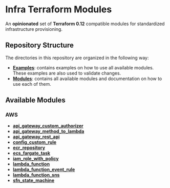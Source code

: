 # Infra Terraform Modules

An **opinionated** set of **Terraform 0.12** compatible modules for standardized infrastructure provisioning.

## Repository Structure

The directories in this repository are organized in the following way:

- [**Examples**](examples): contains examples on how to use all available modules. These examples are also used to validate changes.
- [**Modules**](modules): contains all available modules and documentation on how to use each of them.

## Available Modules

### AWS

- [**api_gateway_custom_authorizer**](modules/aws/api_gateway_custom_authorizer)
- [**api_gateway_method_to_lambda**](modules/aws/api_gateway_method_to_lambda)
- [**api_gateway_rest_api**](modules/aws/api_gateway_rest_api)
- [**config_custom_rule**](modules/aws/config_custom_rule)
- [**ecr_repository**](modules/aws/ecr_repository)
- [**ecs_fargate_task**](modules/aws/ecs_fargate_task)
- [**iam_role_with_policy**](modules/aws/iam_role_with_policy)
- [**lambda_function**](modules/aws/lambda_function)
- [**lambda_function_event_rule**](modules/aws/lambda_function_event_rule)
- [**lambda_function_sns**](modules/aws/lambda_function_sns)
- [**sfn_state_machine**](modules/aws/sfn_state_machine)
